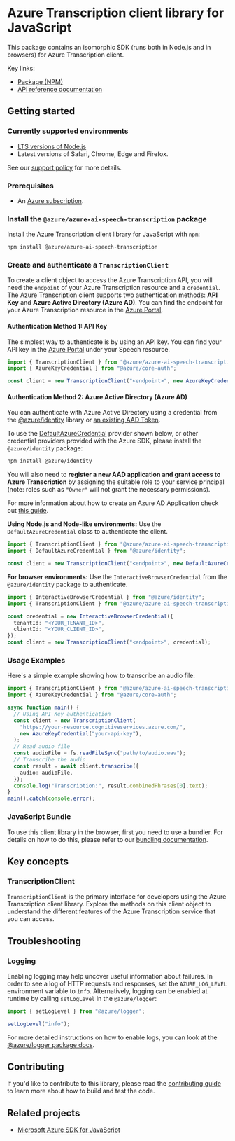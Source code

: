 # Azure Transcription client library for JavaScript

This package contains an isomorphic SDK (runs both in Node.js and in browsers) for Azure Transcription client.



Key links:

- [Package (NPM)](https://www.npmjs.com/package/@azure/azure-ai-speech-transcription)
- [API reference documentation](https://learn.microsoft.com/javascript/api/@azure/azure-ai-speech-transcription?view=azure-node-preview)

## Getting started

### Currently supported environments

- [LTS versions of Node.js](https://github.com/nodejs/release#release-schedule)
- Latest versions of Safari, Chrome, Edge and Firefox.

See our [support policy](https://github.com/Azure/azure-sdk-for-js/blob/main/SUPPORT.md) for more details.

### Prerequisites

- An [Azure subscription][azure_sub].

### Install the `@azure/azure-ai-speech-transcription` package

Install the Azure Transcription client library for JavaScript with `npm`:

```bash
npm install @azure/azure-ai-speech-transcription
```

### Create and authenticate a `TranscriptionClient`

To create a client object to access the Azure Transcription API, you will need the `endpoint` of your Azure Transcription resource and a `credential`. The Azure Transcription client supports two authentication methods: **API Key** and **Azure Active Directory (Azure AD)**.
You can find the endpoint for your Azure Transcription resource in the [Azure Portal][azure_portal].

#### Authentication Method 1: API Key

The simplest way to authenticate is by using an API key. You can find your API key in the [Azure Portal][azure_portal] under your Speech resource.

```typescript snippet:ApiKeyAuthentication
import { TranscriptionClient } from "@azure/azure-ai-speech-transcription";
import { AzureKeyCredential } from "@azure/core-auth";

const client = new TranscriptionClient("<endpoint>", new AzureKeyCredential("<api-key>"));
```

#### Authentication Method 2: Azure Active Directory (Azure AD)

You can authenticate with Azure Active Directory using a credential from the [@azure/identity][azure_identity] library or [an existing AAD Token](https://github.com/Azure/azure-sdk-for-js/blob/master/sdk/identity/identity/samples/AzureIdentityExamples.md#authenticating-with-a-pre-fetched-access-token).

To use the [DefaultAzureCredential][defaultazurecredential] provider shown below, or other credential providers provided with the Azure SDK, please install the `@azure/identity` package:

```bash
npm install @azure/identity
```

You will also need to **register a new AAD application and grant access to Azure Transcription** by assigning the suitable role to your service principal (note: roles such as `"Owner"` will not grant the necessary permissions).

For more information about how to create an Azure AD Application check out [this guide](https://learn.microsoft.com/azure/active-directory/develop/howto-create-service-principal-portal).

**Using Node.js and Node-like environments:** Use the `DefaultAzureCredential` class to authenticate the client.

```typescript snippet:AzureADAuthentication
import { TranscriptionClient } from "@azure/azure-ai-speech-transcription";
import { DefaultAzureCredential } from "@azure/identity";

const client = new TranscriptionClient("<endpoint>", new DefaultAzureCredential());
```

**For browser environments:** Use the `InteractiveBrowserCredential` from the `@azure/identity` package to authenticate.

```typescript snippet:BrowserAuthentication
import { InteractiveBrowserCredential } from "@azure/identity";
import { TranscriptionClient } from "@azure/azure-ai-speech-transcription";

const credential = new InteractiveBrowserCredential({
  tenantId: "<YOUR_TENANT_ID>",
  clientId: "<YOUR_CLIENT_ID>",
});
const client = new TranscriptionClient("<endpoint>", credential);
```

### Usage Examples

Here's a simple example showing how to transcribe an audio file:

```typescript snippet:TranscribeAudio
import { TranscriptionClient } from "@azure/azure-ai-speech-transcription";
import { AzureKeyCredential } from "@azure/core-auth";

async function main() {
  // Using API Key authentication
  const client = new TranscriptionClient(
    "https://your-resource.cognitiveservices.azure.com/",
    new AzureKeyCredential("your-api-key"),
  );
  // Read audio file
  const audioFile = fs.readFileSync("path/to/audio.wav");
  // Transcribe the audio
  const result = await client.transcribe({
    audio: audioFile,
  });
  console.log("Transcription:", result.combinedPhrases[0].text);
}
main().catch(console.error);
```


### JavaScript Bundle
To use this client library in the browser, first you need to use a bundler. For details on how to do this, please refer to our [bundling documentation](https://aka.ms/AzureSDKBundling).

## Key concepts

### TranscriptionClient

`TranscriptionClient` is the primary interface for developers using the Azure Transcription client library. Explore the methods on this client object to understand the different features of the Azure Transcription service that you can access.

## Troubleshooting

### Logging

Enabling logging may help uncover useful information about failures. In order to see a log of HTTP requests and responses, set the `AZURE_LOG_LEVEL` environment variable to `info`. Alternatively, logging can be enabled at runtime by calling `setLogLevel` in the `@azure/logger`:

```ts snippet:EnableLogging
import { setLogLevel } from "@azure/logger";

setLogLevel("info");
```

For more detailed instructions on how to enable logs, you can look at the [@azure/logger package docs](https://github.com/Azure/azure-sdk-for-js/tree/main/sdk/core/logger).


## Contributing

If you'd like to contribute to this library, please read the [contributing guide](https://github.com/Azure/azure-sdk-for-js/blob/main/CONTRIBUTING.md) to learn more about how to build and test the code.

## Related projects

- [Microsoft Azure SDK for JavaScript](https://github.com/Azure/azure-sdk-for-js)

[azure_sub]: https://azure.microsoft.com/free/
[azure_portal]: https://portal.azure.com
[azure_identity]: https://github.com/Azure/azure-sdk-for-js/tree/main/sdk/identity/identity
[defaultazurecredential]: https://github.com/Azure/azure-sdk-for-js/tree/main/sdk/identity/identity#defaultazurecredential
